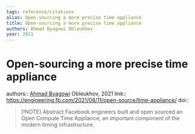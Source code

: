 ```yaml
---
tags: reference/citations
alias: Open-sourcing a more precise time appliance
title: Open-sourcing a more precise time appliance
authors: Ahmad Byagowi Obleukhov
year: 2021
---
```

# Open-sourcing a more precise time appliance
authors:: [Ahmad Byagowi](Ahmad%20Byagowi.md) Obleukhov, 2021
link:: https://engineering.fb.com/2021/08/11/open-source/time-appliance/
doi:: 
> [!NOTE] Abstract
> Facebook engineers built and open sourced an Open Compute Time Appliance, an important component of the modern timing infrastructure.
